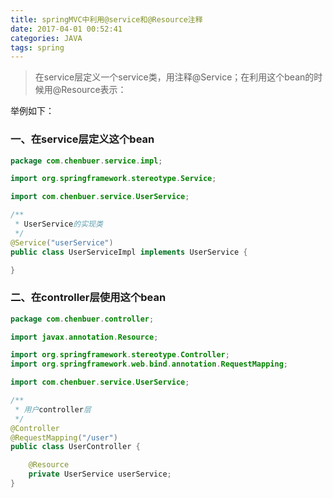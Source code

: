 ```yaml
---
title: springMVC中利用@service和@Resource注释
date: 2017-04-01 00:52:41
categories: JAVA
tags: spring
---
```


> 在service层定义一个service类，用注释@Service；在利用这个bean的时候用@Resource表示：

举例如下：
<!--more-->
### 一、在service层定义这个bean
```java
package com.chenbuer.service.impl;

import org.springframework.stereotype.Service;

import com.chenbuer.service.UserService;

/**
 * UserService的实现类
 */
@Service("userService")
public class UserServiceImpl implements UserService {

}

```

### 二、在controller层使用这个bean
```java
package com.chenbuer.controller;

import javax.annotation.Resource;

import org.springframework.stereotype.Controller;
import org.springframework.web.bind.annotation.RequestMapping;

import com.chenbuer.service.UserService;

/**
 * 用户controller层
 */
@Controller
@RequestMapping("/user")
public class UserController {

	@Resource
	private UserService userService;
}

```